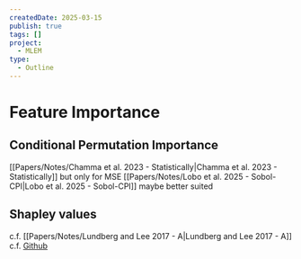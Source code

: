 ```yaml
---
createdDate: 2025-03-15
publish: true
tags: []
project:
  - MLEM
type:
  - Outline
---
```

# Feature Importance
## Conditional Permutation Importance
[[Papers/Notes/Chamma et al. 2023 - Statistically|Chamma et al. 2023 - Statistically]] but only for MSE
[[Papers/Notes/Lobo et al. 2025 - Sobol-CPI|Lobo et al. 2025 - Sobol-CPI]] maybe better suited
## Shapley values
c.f. [[Papers/Notes/Lundberg and Lee 2017 - A|Lundberg and Lee 2017 - A]]
c.f. [Github](https://github.com/shap/shap)
